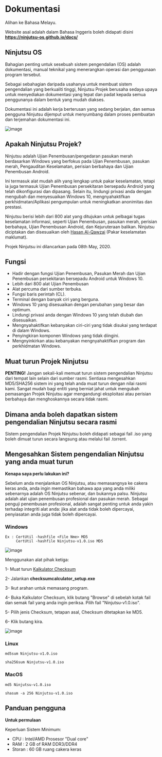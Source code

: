 # Dokumentasi

Alihan ke Bahasa Melayu. 

Website asal adalah dalam Bahasa Inggeris boleh didapati disini **https://ninjutsu-os.github.io/docs/**

## Ninjutsu OS

Bahagian penting untuk sesebuah sistem pengendalian (OS) adalah dokumentasi, manual teknikal yang menerangkan operasi dan penggunaan program tersebut.

Sebagai sebahagian daripada usahanya untuk membuat sistem pengendalian yang berkualiti tinggi, Ninjutsu Projek berusaha sedaya upaya untuk menyediakan dokumentasi yang tepat dan padat kepada semua penggunanya dalam bentuk yang mudah diakses.

Dokumentasi ini adalah kerja berterusan yang sedang berjalan, dan semua pengguna Ninjutsu dijemput untuk menyumbang dalam proses pembuatan dan terjemahan dokumentasi ini.

![image](https://user-images.githubusercontent.com/44063862/82111864-77352f80-977a-11ea-8d37-29a18ec4675b.png)

## Apakah Ninjutsu Projek?

Ninjutsu adalah Ujian Penembusan/pengedaran pasukan merah berdasarkan Windows yang berfokus pada Ujian Penembusan, pasukan merah, Pengauditan Keselamatan, perisian berbahaya dan Ujian Penembusan Android.

Ini termasuk alat mudah alih yang lengkap untuk pakar keselamatan, tetapi ia juga termasuk Ujian Penembusan persekitaran bersepadu Android yang telah dikonfigurasi dan dipasang. Selain itu, lindungi privasi anda dengan mengubah dan menyesuaikan Windows 10, mengnyahaktifkan perkhidmatan/Aplikasi pengumpulan untuk meningkatkan anonimitas dan prestasi.

Ninjutsu berisi lebih dari 800 alat yang ditujukan untuk pelbagai tugas keselamatan informasi, seperti Ujian Penembusan, pasukan merah, perisian berbahaya, Ujian Penembusan Android, dan Kejuruteraan balikan. Ninjutsu diciptakan dan disesuaikan oleh [Hasan Al-Qawzai](https://www.linkedin.com/in/alqawzai/) (Pakar keselamatan maklumat).

Projek Ninjutsu ini dilancarkan pada 08th May, 2020.

## Fungsi

* Hadir dengan fungsi Ujian Penembusan, Pasukan Merah dan Ujian Penembusan persekitaran bersepadu Android untuk Windows 10.
* Lebih dari 800 alat Ujian Penembusan
* Alat percuma dari sumber terbuka. 
* Fungsi baris perintah (CL).
* Terminal dengan banyak ciri yang berguna.
* Windows 10 yang disesuaikan dengan perubahan yang besar dan optimum.
* Lindungi privasi anda dengan Windows 10 yang telah diubah dan disesuaikan.
* Mengnyahaktifkan kebanyakan ciri-ciri yang tidak disukai yang terdapat di dalam Windows.
* Penyingkiran komponen Windows yang tidak diingini.
* Mengnyinkirkan atau kebanyakan mengnyahaktifkan program dan perkhidmatan Windows.

## Muat turun Projek Ninjutsu

**PENTING!** Jangan sekali-kali memuat turun sistem pengendalian Ninjutsu dari tempat lain selain dari sumber rasmi. Sentiasa mengesahkan MD5/SHA256 sistem ini yang telah anda muat turun dengan nilai rasmi kami. Sangat mudah bagi entiti yang berniat jahat untuk mengubah pemasangan Projek Ninjutsu agar mengandungi eksploitasi atau perisian berbahaya dan menghoskannya secara tidak rasmi.

## Dimana anda boleh dapatkan sistem pengendalian Ninjutsu secara rasmi

Sistem pengendalian Projek Ninjutsu boleh didapati sebagai fail .iso yang boleh dimuat turun secara langsung atau melalui fail .torrent.

## Mengesahkan Sistem pengendalian Ninjutsu yang anda muat turun

**Kenapa saya perlu lakukan ini?**

Sebelum anda menjalankan OS Ninjutsu, atau memasangnya ke cakera keras anda, anda ingin memastikan bahawa apa yang anda miliki sebenarnya adalah OS Ninjutsu sebenar, dan bukannya palsu. Ninjutsu adalah alat ujian penembusan profesional dan pasukan merah. Sebagai penguji penembusan profesional, adalah sangat penting untuk anda yakin terhadap integriti alat anda: jika alat anda tidak boleh dipercayai, penyiasatan anda juga tidak boleh dipercayai.

### Windows

```
Ex : CertUtil -hashfile <File Nme> MD5
     CertUtil -hashfile Ninjutsu-v1.0.iso MD5
```
![image](https://user-images.githubusercontent.com/44063862/82112839-8371ba80-9783-11ea-9616-7930b8d116bf.png)

Menggunakan alat pihak ketiga:

1- Muat turun [Kalkulator Checksum](http://www.checksumcalculator.com/)

2- Jalankan **checksumcalculator_setup.exe**

3- Ikut arahan untuk memasang program.

4- Buka Kalkulator Checksum, klik butang "Browse" di sebelah kotak fail dan semak fail yang anda ingin periksa. Pilih fail "Ninjutsu-v1.0.iso".

5- Pilih jenis Checksum, tetapan asal, Checksum ditetapkan ke MD5.

6- Klik butang kira.

![image](https://user-images.githubusercontent.com/44063862/82113024-355db680-9785-11ea-95ae-ab9c636d6442.png)

### Linux

```
md5sum Ninjutsu-v1.0.iso

sha256sum Ninjutsu-v1.0.iso
```

### MacOS

```
md5 Ninjutsu-v1.0.iso

shasum -a 256 Ninjutsu-v1.0.iso
```

## Panduan pengguna

**Untuk permulaan**

Keperluan Sistem Minimum:

* CPU : Intel/AMD Prosesor "Dual core" 
* RAM : 2 GB of RAM DDR3/DDR4
* Storan : 60 GB ruang cakera keras











